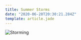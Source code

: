 ```yaml
---
title: Summer Storms
date: "2020-06-28T20:30:21.284Z"
template: article.jade
---
```


![Storming](2020-06-28-summer-storms/2020-06-28_18-40-21.gif)

